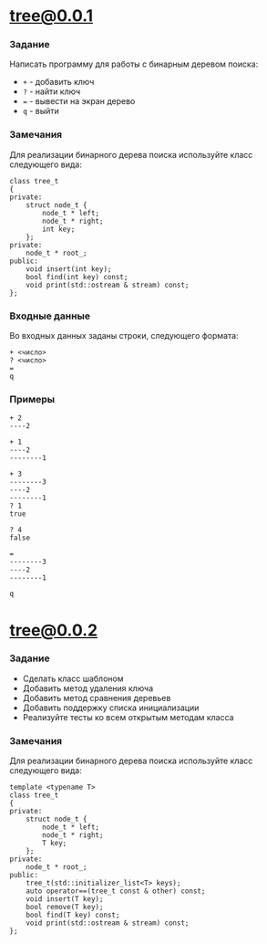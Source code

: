 # tree@0.0.1

### Задание
Написать программу для работы с бинарным деревом поиска:
- `+` - добавить ключ
- `?` - найти ключ
- `=` - вывести на экран дерево
- `q` - выйти

### Замечания
Для реализации бинарного дерева поиска используйте класс следующего вида:
```
class tree_t
{
private:
    struct node_t {
        node_t * left;
        node_t * right;
        int key;
    };
private:
    node_t * root_;
public:
    void insert(int key);
    bool find(int key) const;
    void print(std::ostream & stream) const;
};
```

### Входные данные
Во входных данных заданы строки, следующего формата:
```
+ <число>
? <число>
=
q
```

### Примеры
```
+ 2
----2

+ 1
----2
--------1

+ 3
--------3
----2
--------1
? 1
true

? 4
false

=
--------3
----2
--------1

q
```

# tree@0.0.2

### Задание
- Сделать класс шаблоном
- Добавить метод удаления ключа
- Добавить метод сравнения деревьев
- Добавить поддержку списка инициализации
- Реализуйте тесты ко всем открытым методам класса

### Замечания
Для реализации бинарного дерева поиска используйте класс следующего вида:
```
template <typename T>
class tree_t
{
private:
    struct node_t {
        node_t * left;
        node_t * right;
        T key;
    };
private:
    node_t * root_;
public:
    tree_t(std::initializer_list<T> keys);
    auto operator==(tree_t const & other) const;
    void insert(T key);
    bool remove(T key);
    bool find(T key) const;
    void print(std::ostream & stream) const;
};
```
